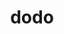 ---
layout: animals&nature
title: dodo
emoji: dodo
permalink: 🦤.html
image: assets/img/3moji/dodo.png
---